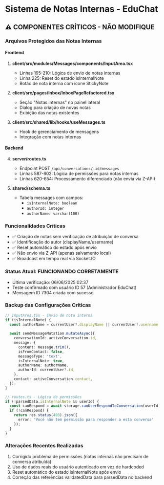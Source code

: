 # Sistema de Notas Internas - EduChat

## ⚠️ COMPONENTES CRÍTICOS - NÃO MODIFIQUE

### Arquivos Protegidos das Notas Internas

#### Frontend
1. **client/src/modules/Messages/components/InputArea.tsx**
   - Linhas 195-210: Lógica de envio de notas internas
   - Linha 225: Reset do estado isInternalNote
   - Botão de nota interna com ícone StickyNote

2. **client/src/pages/Inbox/InboxPageRefactored.tsx**
   - Seção "Notas internas" no painel lateral
   - Dialog para criação de novas notas
   - Exibição das notas existentes

3. **client/src/shared/lib/hooks/useMessages.ts**
   - Hook de gerenciamento de mensagens
   - Integração com notas internas

#### Backend
4. **server/routes.ts**
   - Endpoint POST `/api/conversations/:id/messages`
   - Linhas 587-602: Lógica de permissões para notas internas
   - Linhas 620-654: Processamento diferenciado (não envia via Z-API)

5. **shared/schema.ts**
   - Tabela messages com campos:
     - `isInternalNote: boolean`
     - `authorId: integer`
     - `authorName: varchar(100)`

### Funcionalidades Críticas
- ✅ Criação de notas sem verificação de atribuição de conversa
- ✅ Identificação do autor (displayName/username)
- ✅ Reset automático do estado após envio
- ✅ Não envio via Z-API (apenas salvamento local)
- ✅ Broadcast em tempo real via Socket.IO

### Status Atual: FUNCIONANDO CORRETAMENTE
- Última verificação: 06/06/2025 02:37
- Teste confirmado com usuário ID 57 (Administrador EduChat)
- Mensagem ID 7304 criada com sucesso

### Backup das Configurações Críticas
```typescript
// InputArea.tsx - Envio de nota interna
if (isInternalNote) {
  const authorName = currentUser?.displayName || currentUser?.username || 'Usuário';
  
  await sendMessageMutation.mutateAsync({
    conversationId: activeConversation.id,
    message: {
      content: message.trim(),
      isFromContact: false,
      messageType: 'text',
      isInternalNote: true,
      authorName: authorName,
      authorId: currentUser?.id,
    },
    contact: activeConversation.contact,
  });
}

// routes.ts - Lógica de permissões
if (!parsedData.isInternalNote && userId) {
  const canRespond = await storage.canUserRespondToConversation(userId, conversationId);
  if (!canRespond) {
    return res.status(403).json({ 
      error: 'Você não tem permissão para responder a esta conversa' 
    });
  }
}
```

### Alterações Recentes Realizadas
1. Corrigido problema de permissões (notas internas não precisam de conversa atribuída)
2. Uso de dados reais do usuário autenticado em vez de hardcoded
3. Reset automático do estado isInternalNote após envio
4. Correção das referências validatedData para parsedData no backend